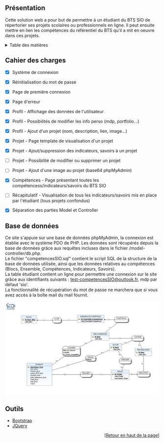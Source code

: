 <div id="top"></div>

<!-- PRESENTATION -->
## Présentation

Cette solution web a pour but de permettre à un étudiant du BTS SIO de répertorier ses projets scolaires ou professionnels en ligne. Il peut ensuite mettre en lien les compétences du référentiel du BTS qu'il a mit en oeuvre dans ces projets.



<!-- TABLE OF CONTENTS -->
<details>
  <summary>Table des matières</summary>
  <ol>
    <li><a href="#cahier-des-charges">Cahier des charges</a></li>
    <li><a href="#base-de-données">Base de données</a></li>
    <li><a href="#outils">Outils</a></li>
  </ol>
</details>



<!-- ROADMAP -->
## Cahier des charges

- [x] Système de connexion
- [x] Réinitialisation du mot de passe
- [x] Page de première connexion
- [x] Page d'erreur
- [x] Profil - Affichage des données de l'utilisateur
- [x] Profil - Possibilités de modifier les info perso (mdp, portfolio...)
- [x] Profil - Ajout d'un projet (nom, description, lien, image...)
- [x] Projet - Page template de visualisation d'un projet
- [x] Projet - Ajout/suppression des indicateurs, savoirs à un projet
- [ ] Projet - Possibilité de modifier ou supprimer un projet
- [ ] Projet - Ajout d'une image au projet (base64 phpMyAdmin)
- [x] Compétences - Page présentant toutes les compétencess/indicateurs/savoirs du BTS SIO
- [ ] Récapitulatif - Visualisation de tous les indicateurs/savoirs mis en place par l'étudiant (tous projets confondus)
- [x] Séparation des parties Model et Controller



<!-- DATABASE -->
## Base de données

Ce site s'appuie sur une base de données phpMyAdmin, la connexion est établie avec le système PDO de PHP. Les données sont récupérés depuis la base de données grâce aux requêtes incluses dans le fichier /model-controller/db.php.  
Le fichier "competencesSIO.sql" contient le script SQL de la structure de la base de données utilisée, ainsi que les données relatives au compétences (Blocs, Ensemble, Compétences, Indicateurs, Savoirs).  
La table étudiant contient un ligne pour permettre une connexion sur le site grâce aux identifiants suivants : test-competencesSIO@outlook.fr, mdp par défaut 'sio'.  
La fonctionnalité de récupération du mot de passe ne marchera que si vous avez accès à la boîte mail du mail fournit. 

![Schéma conceptuel de la base de données](Modèle-conceptuel_CompétencesSIO.jpg?raw=true)



<!-- TOOLS -->
## Outils

* [Bootstrap](https://getbootstrap.com)
* [JQuery](https://jquery.com)



<p align="right">[<a href="#top">Retour en haut de la page</a>]</p>

